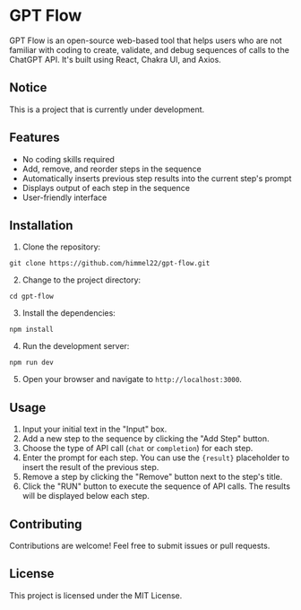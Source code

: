 # GPT Flow

GPT Flow is an open-source web-based tool that helps users who are not familiar with coding to create, validate, and debug sequences of calls to the ChatGPT API. It's built using React, Chakra UI, and Axios.

## Notice
This is a project that is currently under development.

## Features

- No coding skills required
- Add, remove, and reorder steps in the sequence
- Automatically inserts previous step results into the current step's prompt
- Displays output of each step in the sequence
- User-friendly interface

## Installation

1. Clone the repository:

```
git clone https://github.com/himmel22/gpt-flow.git
```

2. Change to the project directory:

```
cd gpt-flow
```

3. Install the dependencies:

```
npm install
```

4. Run the development server:

```
npm run dev
```

5. Open your browser and navigate to `http://localhost:3000`.

## Usage

1. Input your initial text in the "Input" box.
2. Add a new step to the sequence by clicking the "Add Step" button.
3. Choose the type of API call (`chat` or `completion`) for each step.
4. Enter the prompt for each step. You can use the `{result}` placeholder to insert the result of the previous step.
5. Remove a step by clicking the "Remove" button next to the step's title.
6. Click the "RUN" button to execute the sequence of API calls. The results will be displayed below each step.

## Contributing

Contributions are welcome! Feel free to submit issues or pull requests.

## License

This project is licensed under the MIT License.
